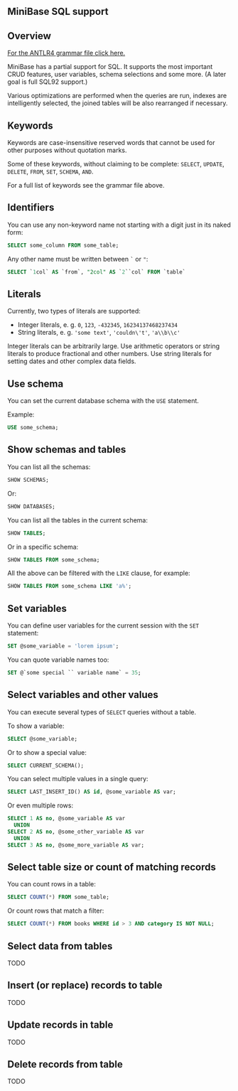 ## MiniBase SQL support

## Overview

[For the ANTLR4 grammar file click here.](projects/query/src/main/antlr/hu/webarticum/minibase/query/query/antlr/grammar/SqlQuery.g4)

MiniBase has a partial support for SQL.
It supports the most important CRUD features, user variables, schema selections and some more.
(A later goal is full SQL92 support.)

Various optimizations are performed when the queries are run,
indexes are intelligently selected, the joined tables will be also rearranged if necessary.

## Keywords

Keywords are case-insensitive reserved words that cannot be used for other purposes without quotation marks.

Some of these keywords, without claiming to be complete:
`SELECT`, `UPDATE`, `DELETE`, `FROM`, `SET`, `SCHEMA`, `AND`.

For a full list of keywords see the grammar file above.

## Identifiers

You can use any non-keyword name not starting with a digit just in its naked form:

```sql
SELECT some_column FROM some_table;
```

Any other name must be written between `` ` `` or `"`:

```sql
SELECT `1col` AS `from`, "2col" AS `2``col` FROM `table`
```

## Literals

Currently, two types of literals are supported:

- Integer literals, e. g. `0`, `123`, `-432345`, `16234137468237434`
- String literals, e. g. `'some text'`, `'couldn\'t'`, `'a\\b\\c'`

Integer literals can be arbitrarily large.
Use arithmetic operators or string literals to produce fractional and other numbers.
Use string literals for setting dates and other complex data fields.

## Use schema

You can set the current database schema with the `USE` statement.

Example:

```sql
USE some_schema;
```

## Show schemas and tables

You can list all the schemas:

```sql
SHOW SCHEMAS;
```

Or:

```sql
SHOW DATABASES;
```

You can list all the tables in the current schema:

```sql
SHOW TABLES;
```

Or in a specific schema:

```sql
SHOW TABLES FROM some_schema;
```

All the above can be filtered with the `LIKE` clause, for example:

```sql
SHOW TABLES FROM some_schema LIKE 'a%';
```

## Set variables

You can define user variables for the current session with the `SET` statement:

```sql
SET @some_variable = 'lorem ipsum';
```

You can quote variable names too:

```sql
SET @`some special `` variable name` = 35;
```

## Select variables and other values

You can execute several types of `SELECT` queries without a table.

To show a variable:

```sql
SELECT @some_variable;
```

Or to show a special value:

```sql
SELECT CURRENT_SCHEMA();
```

You can select multiple values in a single query:

```sql
SELECT LAST_INSERT_ID() AS id, @some_variable AS var;
```

Or even multiple rows:

```sql
SELECT 1 AS no, @some_variable AS var
  UNION
SELECT 2 AS no, @some_other_variable AS var
  UNION
SELECT 3 AS no, @some_more_variable AS var;
```

## Select table size or count of matching records

You can count rows in a table:

```sql
SELECT COUNT(*) FROM some_table;
```

Or count rows that match a filter:

```sql
SELECT COUNT(*) FROM books WHERE id > 3 AND category IS NOT NULL;
```

## Select data from tables

TODO

<!-- TODO selectQuery -->

## Insert (or replace) records to table

TODO

<!-- TODO insertQuery -->

## Update records in table

TODO

<!-- TODO updateQuery -->

## Delete records from table

TODO

<!-- TODO deleteQuery -->
